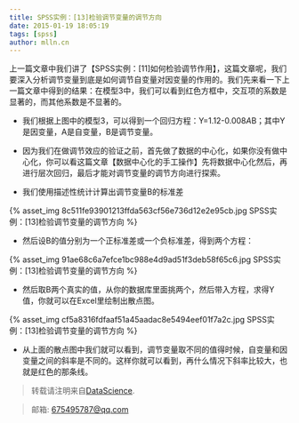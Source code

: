 ```yaml
---
title: SPSS实例：[13]检验调节变量的调节方向
date: 2015-01-19 18:05:19
tags: [spss]
author: mlln.cn
---
```

上一篇文章中我们讲了【SPSS实例：[11]如何检验调节作用】，这篇文章呢，我们要深入分析调节变量到底是如何调节自变量对因变量的作用的。我们先来看一下上一篇文章中得到的结果：在模型3中，我们可以看到红色方框中，交互项的系数是显著的，而其他系数是不显著的。

- 我们根据上图中的模型3，可以得到一个回归方程：Y=1.12-0.008*A*B；其中Y是因变量，A是自变量，B是调节变量。

- 因为我们在做调节效应的验证之前，首先做了数据的中心化，如果你没有做中心化，你可以看这篇文章【数据中心化的手工操作】先将数据中心化然后，再进行层次回归，最后才能对调节变量的调节方向进行探索。

- 我们使用描述性统计计算出调节变量B的标准差

{% asset_img 8c511fe93901213ffda563cf56e736d12e2e95cb.jpg SPSS实例：[13]检验调节变量的调节方向 %}

- 然后设B的值分别为一个正标准差或一个负标准差，得到两个方程：

{% asset_img 91ae68c6a7efce1bc988e4d9ad51f3deb58f65c6.jpg SPSS实例：[13]检验调节变量的调节方向 %}

- 然后取B两个真实的值，从你的数据库里面挑两个，然后带入方程，求得Y值，你就可以在Excel里绘制出散点图。

{% asset_img cf5a8316fdfaaf51a45aadac8e5494eef01f7a2c.jpg SPSS实例：[13]检验调节变量的调节方向 %}

- 从上面的散点图中我们就可以看到，调节变量取不同的值得时候，自变量和因变量之间的斜率是不同的。这样你就可以看到，再什么情况下斜率比较大，也就是红色的那条线。

> 转载请注明来自[DataScience](http://mlln.cn).

> 邮箱: 675495787@qq.com 
